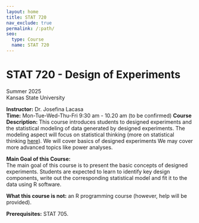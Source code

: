 ```yaml
---
layout: home
title: STAT 720
nav_exclude: true
permalink: /:path/
seo:
  type: Course
  name: STAT 720
---
```


# STAT 720 - Design of Experiments  
Summer 2025   
Kansas State University

**Instructor:** Dr. Josefina Lacasa  
**Time:** Mon-Tue-Wed-Thu-Fri 9:30 am - 10.20 am  (to be confirmed)
**Course Description:**  This course introduces students to designed experiments and the statistical modeling of data generated by designed experiments.
The modeling aspect will focus on statistical thinking (more on statistical thinking [here](https://errorstatistics.com/wp-content/uploads/2016/01/brown-and-kass_what-is-statistics-with-discussion.pdf)). 
We will cover basics of designed experiments
We may cover more advanced topics like power analyses.

**Main Goal of this Course:**  
The main goal of this course is to present the basic concepts of designed experiments. Students are expected to learn to identify key design components, write out the corresponding statistical model and fit it to the data using R software.  

**What this course is not:** an R programming course (however, help will be provided).

**Prerequisites:** STAT 705.   

